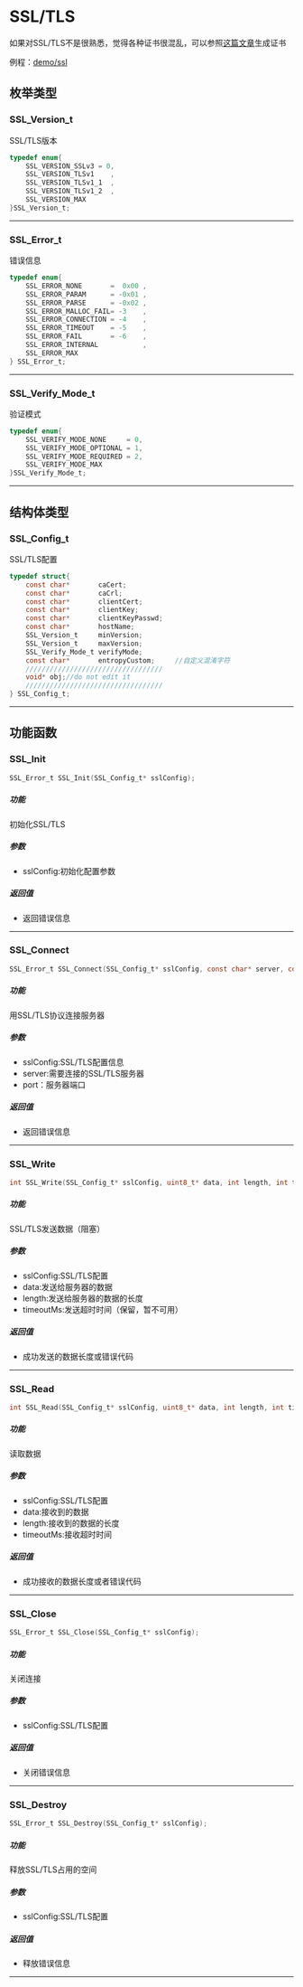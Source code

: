 SSL/TLS
====

如果对SSL/TLS不是很熟悉，觉得各种证书很混乱，可以参照[这篇文章](https://www.jianshu.com/p/231b4196a6f5)生成证书


例程：[demo/ssl](https://github.com/Ai-Thinker-Open/GPRS_C_SDK/blob/master/demo/ssl/src/demo_ssl.c)


## 枚举类型

### SSL_Version_t

SSL/TLS版本

```c
typedef enum{
    SSL_VERSION_SSLv3 = 0,
    SSL_VERSION_TLSv1    ,
    SSL_VERSION_TLSv1_1  ,
    SSL_VERSION_TLSv1_2  ,
    SSL_VERSION_MAX
}SSL_Version_t;
```

---

### SSL_Error_t

错误信息

```c
typedef enum{
    SSL_ERROR_NONE       =  0x00 ,
    SSL_ERROR_PARAM      = -0x01 ,
    SSL_ERROR_PARSE      = -0x02 ,
    SSL_ERROR_MALLOC_FAIL= -3    ,
    SSL_ERROR_CONNECTION = -4    ,
    SSL_ERROR_TIMEOUT    = -5    ,
    SSL_ERROR_FAIL       = -6    ,
    SSL_ERROR_INTERNAL           ,
    SSL_ERROR_MAX
} SSL_Error_t;
```

---

### SSL_Verify_Mode_t

验证模式

```c
typedef enum{
    SSL_VERIFY_MODE_NONE     = 0,
    SSL_VERIFY_MODE_OPTIONAL = 1,
    SSL_VERIFY_MODE_REQUIRED = 2,
    SSL_VERIFY_MODE_MAX
}SSL_Verify_Mode_t;
```

---

## 结构体类型

### SSL_Config_t

SSL/TLS配置

```c
typedef struct{
    const char*       caCert;
    const char*       caCrl;
    const char*       clientCert;
    const char*       clientKey;
    const char*       clientKeyPasswd;
    const char*       hostName;
    SSL_Version_t     minVersion;
    SSL_Version_t     maxVersion;
    SSL_Verify_Mode_t verifyMode;
    const char*       entropyCustom;     //自定义混淆字符
    //////////////////////////////////
    void* obj;//do not edit it
    //////////////////////////////////
} SSL_Config_t;
```

---

## 功能函数


### SSL_Init

```c
SSL_Error_t SSL_Init(SSL_Config_t* sslConfig);
```

##### 功能

初始化SSL/TLS

##### 参数

* sslConfig:初始化配置参数

##### 返回值

* 返回错误信息

---

### SSL_Connect

```c
SSL_Error_t SSL_Connect(SSL_Config_t* sslConfig, const char* server, const char* port);
```

##### 功能

用SSL/TLS协议连接服务器

##### 参数

* sslConfig:SSL/TLS配置信息
* server:需要连接的SSL/TLS服务器
* port：服务器端口

##### 返回值

* 返回错误信息

---

### SSL_Write

```c
int SSL_Write(SSL_Config_t* sslConfig, uint8_t* data, int length, int timeoutMs);
```

##### 功能

SSL/TLS发送数据（阻塞）

##### 参数

* sslConfig:SSL/TLS配置
* data:发送给服务器的数据
* length:发送给服务器的数据的长度
* timeoutMs:发送超时时间（保留，暂不可用）

##### 返回值

* 成功发送的数据长度或错误代码

---

### SSL_Read

```c
int SSL_Read(SSL_Config_t* sslConfig, uint8_t* data, int length, int timeoutMs);
```

##### 功能

读取数据

##### 参数

* sslConfig:SSL/TLS配置
* data:接收到的数据
* length:接收到的数据的长度
* timeoutMs:接收超时时间

##### 返回值

* 成功接收的数据长度或者错误代码

---

### SSL_Close

```c
SSL_Error_t SSL_Close(SSL_Config_t* sslConfig);
```

##### 功能

关闭连接

##### 参数

* sslConfig:SSL/TLS配置

##### 返回值

* 关闭错误信息

---

### SSL_Destroy

```c
SSL_Error_t SSL_Destroy(SSL_Config_t* sslConfig);
```

##### 功能

释放SSL/TLS占用的空间

##### 参数

* sslConfig:SSL/TLS配置

##### 返回值

* 释放错误信息

---

